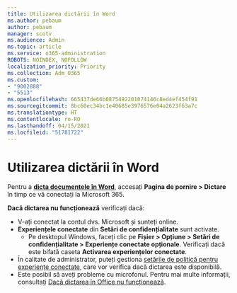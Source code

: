 ```yaml
---
title: Utilizarea dictării în Word
ms.author: pebaum
author: pebaum
manager: scotv
ms.audience: Admin
ms.topic: article
ms.service: o365-administration
ROBOTS: NOINDEX, NOFOLLOW
localization_priority: Priority
ms.collection: Adm_O365
ms.custom:
- "9002888"
- "5513"
ms.openlocfilehash: 665437de66b0875492201074146c8ed4ef454f91
ms.sourcegitcommit: 8bc60ec34bc1e40685e3976576e04a2623f63a7c
ms.translationtype: HT
ms.contentlocale: ro-RO
ms.lasthandoff: 04/15/2021
ms.locfileid: "51781722"
---
```

# <a name="use-dictation-in-word"></a>Utilizarea dictării în Word

Pentru a **[dicta documentele în Word](https://support.office.com/article/dictate-your-documents-in-word-3876e05f-3fcc-418f-b8ab-db7ce0d11d3c)**, accesați **Pagina de pornire > Dictare** în timp ce vă conectați la Microsoft 365.

**Dacă dictarea nu funcționează** verificați dacă:

- V-ați conectat la contul dvs. Microsoft și sunteți online.
- **Experiențele conectate** din **Setări de confidențialitate** sunt activate. 
    - Pe desktopul Windows, faceți clic pe **Fișier > Opțiune > Setări de confidențialitate > Experiențe conectate opționale**. Verificați dacă este bifată caseta **Activarea experiențelor conectate**.
- În calitate de administrator, puteți gestiona [setările de politică pentru experiențe conectate](https://docs.microsoft.com/deployoffice/privacy/manage-privacy-controls#policy-settings-for-connected-experiences), care vor verifica dacă dictarea este disponibilă.
- Este posibil să aveți probleme cu microfonul. Pentru mai multe informații, consultați [Dacă dictarea în Office nu funcționează](https://support.office.com/article/If-dictation-in-Office-isn-t-working-3a740b4a-19d5-461c-b59a-d82172707fd4#OfficeVersion=Web).
